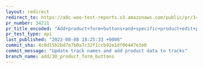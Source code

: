 ```yaml
---
layout: redirect
redirect_to: https://a8c-woo-test-reports.s3.amazonaws.com/public/pr/34211/api/index.html
pr_number: 34211
pr_title_encoded: "Add+product+form+buttons+and+specific+product+edit+page"
pr_test_type: api
last_published: "2022-08-08 18:25:33 +0000"
commit_sha: 4c0d15b2bd7e7b0a7c32f1ccb92e1df06447e3e0
commit_message: "Update track names and add product data to tracks"
branch_name: add/30_product_form_buttons
---
```


